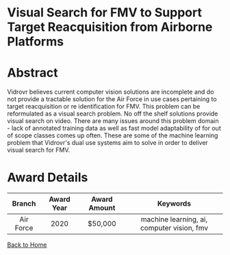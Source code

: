 
Visual Search for FMV to Support Target Reacquisition from Airborne Platforms
=============================================================================

# Abstract


Vidrovr believes current computer vision solutions are incomplete and do not provide a tractable solution for the Air Force in use cases pertaining to target reacquisition or re identification for FMV. This problem can be reformulated as a visual search problem. No off the shelf solutions provide visual search on video. There are many issues around this problem domain - lack of annotated training data as well as fast model adaptability of for out of scope classes comes up often. These are some of the machine learning problem that Vidrovr's dual use systems aim to solve in order to deliver visual search for FMV.  

# Award Details

|Branch|Award Year|Award Amount|Keywords|
| :---: | :---: | :---: | :---: |
|Air Force|2020|$50,000|machine learning, ai, computer vision, fmv|
  
  


[Back to Home](https://github.com/chrischow/dod_sbir_awards/DJ/#1688)